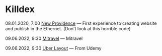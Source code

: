 # Killdex

08.01.2020, 7:00 [New Providence](https://killdexwd.github.io/new-providence/ 'My first public website') — First experience to creating website and publish in the Ethernet. (Don't look at this horrible code)

09.06.2022, 9:30 [Mitravel](https://killdexwd.github.io/mitravel/) — Mitravel

09.06.2022, 9:30 [Uber Layout](https://killdexwd.github.io/uber_layout/) — From Udemy
